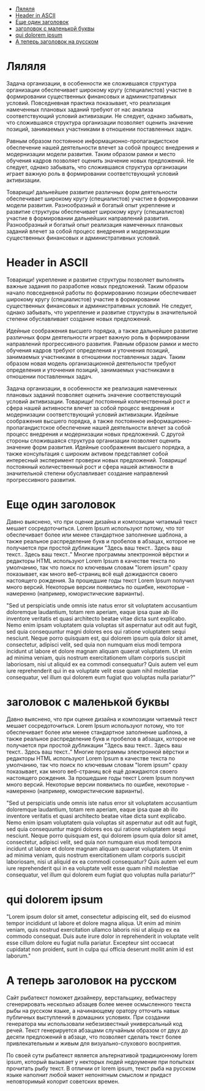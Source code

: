
- [Ляляля](#ляляля)
- [Header in ASCII](#header-in-ascii)
- [Еще один заголовок](#еще-один-заголовок)
- [заголовок с маленькой буквы](#заголовок-с-маленькой-буквы)
- [qui dolorem ipsum](#qui-dolorem-ipsum)
- [А теперь заголовок на русском](#а-теперь-заголовок-на-русском)

# Ляляля

Задача организации, в особенности же сложившаяся структура организации обеспечивает широкому кругу (специалистов) участие в формировании существенных финансовых и административных условий. Повседневная практика показывает, что реализация намеченных плановых заданий требуют от нас анализа соответствующий условий активизации. Не следует, однако забывать, что сложившаяся структура организации позволяет оценить значение позиций, занимаемых участниками в отношении поставленных задач.

Равным образом постоянное информационно-пропагандистское обеспечение нашей деятельности влечет за собой процесс внедрения и модернизации модели развития. Таким образом рамки и место обучения кадров позволяет оценить значение новых предложений. Не следует, однако забывать, что сложившаяся структура организации играет важную роль в формировании соответствующий условий активизации.

Товарищи! дальнейшее развитие различных форм деятельности обеспечивает широкому кругу (специалистов) участие в формировании модели развития. Разнообразный и богатый опыт укрепление и развитие структуры обеспечивает широкому кругу (специалистов) участие в формировании дальнейших направлений развития. Разнообразный и богатый опыт реализация намеченных плановых заданий влечет за собой процесс внедрения и модернизации существенных финансовых и административных условий.

# Header in ASCII

Товарищи! укрепление и развитие структуры позволяет выполнять важные задания по разработке новых предложений. Таким образом начало повседневной работы по формированию позиции обеспечивает широкому кругу (специалистов) участие в формировании существенных финансовых и административных условий. Не следует, однако забывать, что укрепление и развитие структуры в значительной степени обуславливает создание новых предложений.

Идейные соображения высшего порядка, а также дальнейшее развитие различных форм деятельности играет важную роль в формировании направлений прогрессивного развития. Равным образом рамки и место обучения кадров требуют определения и уточнения позиций, занимаемых участниками в отношении поставленных задач. Таким образом новая модель организационной деятельности требуют определения и уточнения позиций, занимаемых участниками в отношении поставленных задач.

Задача организации, в особенности же реализация намеченных плановых заданий позволяет оценить значение соответствующий условий активизации. Товарищи! постоянный количественный рост и сфера нашей активности влечет за собой процесс внедрения и модернизации соответствующий условий активизации. Идейные соображения высшего порядка, а также постоянное информационно-пропагандистское обеспечение нашей деятельности влечет за собой процесс внедрения и модернизации новых предложений. С другой стороны сложившаяся структура организации позволяет оценить значение форм развития. Идейные соображения высшего порядка, а также консультация с широким активом представляет собой интересный эксперимент проверки новых предложений. Товарищи! постоянный количественный рост и сфера нашей активности в значительной степени обуславливает создание направлений прогрессивного развития.


# Еще один заголовок

Давно выяснено, что при оценке дизайна и композиции читаемый текст мешает сосредоточиться. Lorem Ipsum используют потому, что тот обеспечивает более или менее стандартное заполнение шаблона, а также реальное распределение букв и пробелов в абзацах, которое не получается при простой дубликации "Здесь ваш текст.. Здесь ваш текст.. Здесь ваш текст.." Многие программы электронной вёрстки и редакторы HTML используют Lorem Ipsum в качестве текста по умолчанию, так что поиск по ключевым словам "lorem ipsum" сразу показывает, как много веб-страниц всё ещё дожидаются своего настоящего рождения. За прошедшие годы текст Lorem Ipsum получил много версий. Некоторые версии появились по ошибке, некоторые - намеренно (например, юмористические варианты).

"Sed ut perspiciatis unde omnis iste natus error sit voluptatem accusantium doloremque laudantium, totam rem aperiam, eaque ipsa quae ab illo inventore veritatis et quasi architecto beatae vitae dicta sunt explicabo. Nemo enim ipsam voluptatem quia voluptas sit aspernatur aut odit aut fugit, sed quia consequuntur magni dolores eos qui ratione voluptatem sequi nesciunt. Neque porro quisquam est, qui dolorem ipsum quia dolor sit amet, consectetur, adipisci velit, sed quia non numquam eius modi tempora incidunt ut labore et dolore magnam aliquam quaerat voluptatem. Ut enim ad minima veniam, quis nostrum exercitationem ullam corporis suscipit laboriosam, nisi ut aliquid ex ea commodi consequatur? Quis autem vel eum iure reprehenderit qui in ea voluptate velit esse quam nihil molestiae consequatur, vel illum qui dolorem eum fugiat quo voluptas nulla pariatur?"

# заголовок с маленькой буквы


Давно выяснено, что при оценке дизайна и композиции читаемый текст мешает сосредоточиться. Lorem Ipsum используют потому, что тот обеспечивает более или менее стандартное заполнение шаблона, а также реальное распределение букв и пробелов в абзацах, которое не получается при простой дубликации "Здесь ваш текст.. Здесь ваш текст.. Здесь ваш текст.." Многие программы электронной вёрстки и редакторы HTML используют Lorem Ipsum в качестве текста по умолчанию, так что поиск по ключевым словам "lorem ipsum" сразу показывает, как много веб-страниц всё ещё дожидаются своего настоящего рождения. За прошедшие годы текст Lorem Ipsum получил много версий. Некоторые версии появились по ошибке, некоторые - намеренно (например, юмористические варианты).

"Sed ut perspiciatis unde omnis iste natus error sit voluptatem accusantium doloremque laudantium, totam rem aperiam, eaque ipsa quae ab illo inventore veritatis et quasi architecto beatae vitae dicta sunt explicabo. Nemo enim ipsam voluptatem quia voluptas sit aspernatur aut odit aut fugit, sed quia consequuntur magni dolores eos qui ratione voluptatem sequi nesciunt. Neque porro quisquam est, qui dolorem ipsum quia dolor sit amet, consectetur, adipisci velit, sed quia non numquam eius modi tempora incidunt ut labore et dolore magnam aliquam quaerat voluptatem. Ut enim ad minima veniam, quis nostrum exercitationem ullam corporis suscipit laboriosam, nisi ut aliquid ex ea commodi consequatur? Quis autem vel eum iure reprehenderit qui in ea voluptate velit esse quam nihil molestiae consequatur, vel illum qui dolorem eum fugiat quo voluptas nulla pariatur?"

# qui dolorem ipsum

"Lorem ipsum dolor sit amet, consectetur adipiscing elit, sed do eiusmod tempor incididunt ut labore et dolore magna aliqua. Ut enim ad minim veniam, quis nostrud exercitation ullamco laboris nisi ut aliquip ex ea commodo consequat. Duis aute irure dolor in reprehenderit in voluptate velit esse cillum dolore eu fugiat nulla pariatur. Excepteur sint occaecat cupidatat non proident, sunt in culpa qui officia deserunt mollit anim id est laborum."

# А теперь заголовок на русском

Сайт рыбатекст поможет дизайнеру, верстальщику, вебмастеру сгенерировать несколько абзацев более менее осмысленного текста рыбы на русском языке, а начинающему оратору отточить навык публичных выступлений в домашних условиях. При создании генератора мы использовали небезизвестный универсальный код речей. Текст генерируется абзацами случайным образом от двух до десяти предложений в абзаце, что позволяет сделать текст более привлекательным и живым для визуально-слухового восприятия.

По своей сути рыбатекст является альтернативой традиционному lorem ipsum, который вызывает у некторых людей недоумение при попытках прочитать рыбу текст. В отличии от lorem ipsum, текст рыба на русском языке наполнит любой макет непонятным смыслом и придаст неповторимый колорит советских времен.
